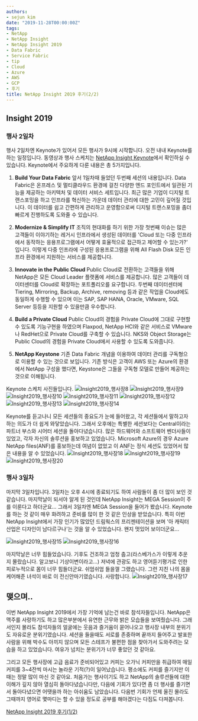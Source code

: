 ```yaml
---
authors:
- sejun kim
date: "2019-11-28T00:00:00Z"
tags:
- NetApp
- NetApp Insight
- NetApp Insight 2019
- Data Fabric
- Service Fabric
- tip
- Cloud
- Azure
- AWS
- GCP
- 후기
title: NetApp Insight 2019 후기(2/2)
---
```


## Insight 2019 

### 행사 2일차
행사 2일차엔 Keynote가 있어서 모든 행사가 9시에 시작합니다. 오전 내내 Keynote를 하는 일정입니다. 동영상과 행사 스케치는 [NetApp Insight Keynote](https://insight.netapp.com/las-vegas/wrap-up.aspx#modal-video)에서 확인하실 수 있습니다. Keynote에서 주요하게 다룬 내용은 총 5가지입니다.

1. **Build Your Data Fabric**
앞서 1일차때 들었던 두번째 세션의 내용입니다. Data Fabric은 온프레스 및 멀티클라우드 환경에 걸친 다양한 엔드 포인트에서 일관된 기능을 제공하는 아키텍처 및 데이터 서비스 세트입니다. 최근 많은 기업이 디지털 트랜스포밍을 하고 인프라를 혁신하는 가운데 데이터 관리에 대한 고민이 깊어질 것입니다. 이 데이터를 쉽고 간편하게 관리하고 운영함으로써 디지털 트랜스포밍을 좀더 빠르게 진행하도록 도와줄 수 있습니다.

1. **Modernize & Simplify IT**
조직의 현대화를 하기 위한 가장 첫번째 이슈는 많은 고객들이 이야기하는 레거시 인프라에서 생성된 데이터를 'Cloud 또는 다중 인프라에서 동작하는 응용프로그램에서 어떻게 효율적으로 접근하고 제어할 수 있는가?' 입니다. 이렇게 다중 인프라에 구성된 응용프로그램을 위해 All Flash Disk 모든 인프라 환경에서 지원하는 서비스를 제공합니다.

1. **Innovate in the Public Cloud**
Public Cloud로 전환하는 고객들을 위해 NetApp은 모든 Cloud Leader 플랫폼에 서비스를 제공합니다. 많은 고객들이 데이터센터를 Cloud로 확장하는 포트폴리오를 요구합니다. 두번째 데이터센터에 Tiering, Mirroring, Backup, Archive, removing 등과 같은 작업을 Cloud에도 동일하게 수행할 수 있으며 이는 SAP, SAP HANA, Oracle, VMware, SQL Server 등등을 지원할 수 있을만큼 우수합니다.

1. **Build a Private Cloud**
Public Cloud의 경험을 Private Cloud에 그대로 구현할 수 있도록 기능구현을 하였으며 Flaxpod, NetApp HCI와 같은 서비스로 VMware나 RedHet으로 Private Cloud를 구축할 수 있습니다. NKS와 Object Storage는 Public Cloud의 경험을 Private Cloud에서 사용할 수 있도록 도와줍니다.

1. **NetApp Keystone**
기존 Data Fabric 개념을 이용하여 데이터 관리를 구독형으로 이용할 수 있는 것으로 보입니다. 기존 방식은 고객이 AWS 또는 Azure의 환경에서 NetApp 구성을 했다면, Keystone은 그들을 구독형 모델로 만들어 제공하는 것으로 이해됩니다.

Keynote 스케치 사진들입니다.
![Insight2019_행사장8](https://techblogst.blob.core.windows.net/img/2019-11-28-Post/Insight08_web.jpg)
![Insight2019_행사장9](https://techblogst.blob.core.windows.net/img/2019-11-28-Post/Insight09_web.jpg)
![Insight2019_행사장10](https://techblogst.blob.core.windows.net/img/2019-11-28-Post/Insight10_web.jpg)
![Insight2019_행사장11](https://techblogst.blob.core.windows.net/img/2019-11-28-Post/Insight11.web.jpg)
![Insight2019_행사장12](https://techblogst.blob.core.windows.net/img/2019-11-28-Post/Insight12.web.jpg)
![Insight2019_행사장13](https://techblogst.blob.core.windows.net/img/2019-11-28-Post/Insight13.web.jpg)
![Insight2019_행사장14](https://techblogst.blob.core.windows.net/img/2019-11-28-Post/Insight14.web.jpg)

Keynote를 듣고나니 모든 세션들의 중요도가 눈에 들어왔고, 각 세션들에서 말하고자 하는 의도가 더 쉽게 와닿았습니다. 그래서 오후에는 특별한 세션보다는 Central이라는 파트너 부스와 시어터 세션을 돌아다녔습니다. 많은 하드웨어와 소프트웨어 벤더사들이 있었고, 각자 자신의 솔루션을 홍보하고 있었습니다. Microsoft Azure의 경우 Azure NetApp files(ANF)를 홍보하는데 여념이 없었고 이 ANF는 정식 세션도 있었어서 많은 내용을 알 수 있었습니다.
![Insight2019_행사장18](https://techblogst.blob.core.windows.net/img/2019-11-28-Post/Insight18.web-2.jpg)
![Insight2019_행사장19](https://techblogst.blob.core.windows.net/img/2019-11-28-Post/Insight19.web.jpg)
![Insight2019_행사장20](https://techblogst.blob.core.windows.net/img/2019-11-28-Post/Insight20.web.jpg)

### 행사 3일차
마지막 3일차입니다. 3일차는 오후 4시에 종료되기도 하여 사람들이 좀 더 많이 보인 것 같습니다. 마지막날이 되서야 알게 된 것인데 NetApp Insight는 MEGA Session이 주를 이룬다고 하더군요... 그래서 3일차엔 MEGA Session을 들어가 봤습니다. Keynote를 하는 것 같이 매우 화려하고 준비를 많이 한 것 같은 인상을 받았습니다. 특히 이번 NetApp Insight에서 가장 인기가 많았던 드림웍스의 프리젠테이션을 보며 '아 캐릭터 산업은 디자인이 남다르구나'는 것을 알 수 있었습니다. 왠지 멋있어 보이더군요...

![Insight2019_행사장15](https://techblogst.blob.core.windows.net/img/2019-11-28-Post/Insight15.web.jpg)
![Insight2019_행사장16](https://techblogst.blob.core.windows.net/img/2019-11-28-Post/Insight16.web.jpg)

마지막날은 너무 힘들었습니다. 기후도 건조하고 엄청 춥고(라스베가스가 이렇게 추운지 몰랐습니다. 알고보니 기상이변이라고...) 저녁에 관광도 하고 영어듣기평가로 인한 피로누적으로 몸이 너무 힘들더군요. 쉬엄쉬엄 들을껄 그랬습니다. 그런 지친 나의 몸을 케어해준 녀석이 바로 이 전신안마기였습니다. 사랑합니다.
![Insight2019_행사장17](https://techblogst.blob.core.windows.net/img/2019-11-28-Post/Insight17.web-2.jpg)

## 맺으며..
이번 NetApp Insight 2019에서 가장 기억에 남는건 바로 참석자들입니다. NetApp은 맥주를 사랑하기도 하고 많은부분에서 유연한 근무와 밝은 모습들을 보여줬습니다. 그래서인지 몰라도 참석자들의 얼굴에는 웃음과 즐거움이 묻어나오고 행사장 내부의 분위기도 자유로운 분위기였습니다. 세션을 들을때도 서로를 존중하며 끝까지 들어주고 발표한 사람을 위해 박수도 아끼지 않으며 모든 스테프가 불편한 점을 찾아가서 도와주려는 모습을 하고 있었습니다. 여유가 넘치는 분위기가 너무 좋았던 것 같아요.

그리고 모든 행사장에 고급 음료가 준비되어있고 커피는 오가닉 커피만을 취급하여 매일 커피를 3~4잔씩 마시는 놀라운 기적(?)이 일어났습니다. 평소에도 커피를 즐기지만 이때는 정말 많이 마신 것 같아요. 처음가는 행사이기도 하고 NetApp의 솔루션들에 대한 이해가 깊지 않아 열심히 돌아다녔습니다만, 다음에 기회가 있다면 좀 더 행사를 즐기면서 돌아다녔으면 어땟을까 하는 아쉬움도 남았습니다. 다음번 기회가 언제 올진 몰라도 그때까지 영어로 몇마디는 할 수 있을 정도로 공부를 해야겠다는 다짐도 다져봅니다.

[NetApp Insight 2019 후기(1/2)](https://tech.cloudmt.co.kr/2019/11/28/Insight2019_1/)